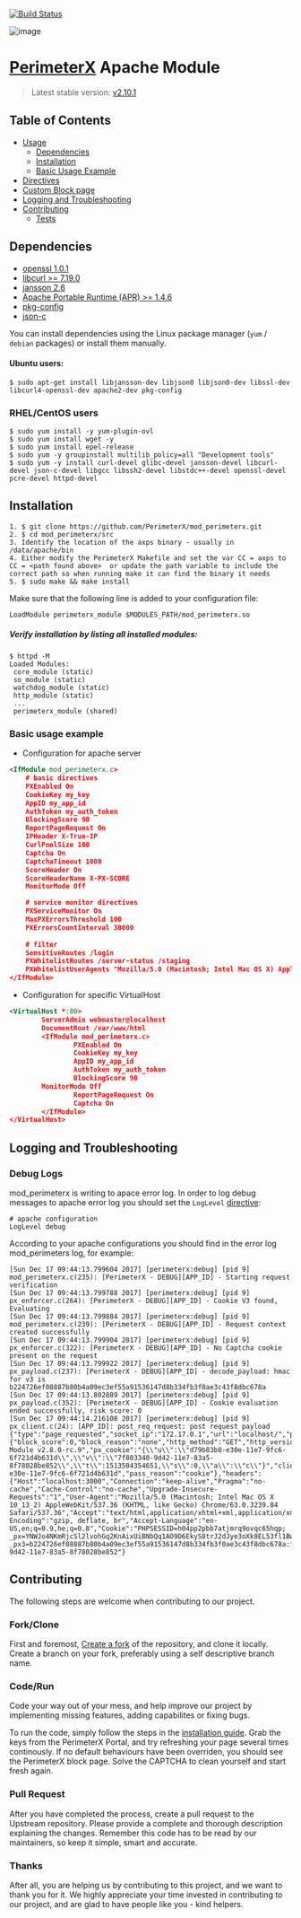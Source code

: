 [![Build Status](https://travis-ci.org/PerimeterX/mod_perimeterx.svg?branch=travisBuild)](https://travis-ci.org/PerimeterX/mod_perimeterx)

![image](https://s.perimeterx.net/logo.png)

[PerimeterX](http://www.perimeterx.com) Apache Module
===========================================

> Latest stable version: [v2.10.1](https://github.com/PerimeterX/mod_perimeterx/releases/tag/v2.10.1)


Table of Contents
-----------------

- [Usage](#usage)
	- [Dependencies](#dependencies)
	- [Installation](#installation)
	- [Basic Usage Example](#basic-usage)
- [Directives](DIRECTIVES.md)
- [Custom Block page](BLOCKPAGE.md)
- [Logging and Troubleshooting](#troubleshoot)
- [Contributing](#contributing)
	- [Tests](#tests)


<a name="Usage"></a>

<a name="dependencies"></a> Dependencies
----------------------------------------
- [openssl 1.0.1](https://www.openssl.org/source/) 
- [libcurl >= 7.19.0](https://curl.haxx.se/docs/install.html) 
- [jansson 2.6](http://www.digip.org/jansson/)
- [Apache Portable Runtime (APR) >= 1.4.6](https://apr.apache.org/)
- [pkg-config](https://en.wikipedia.org/wiki/Pkg-config)
- [json-c](https://github.com/json-c/json-c/wiki)

You can install dependencies using the Linux package manager (```yum``` / ```debian``` packages) or install them manually.

#### Ubuntu users:
```shell
$ sudo apt-get install libjansson-dev libjson0 libjson0-dev libssl-dev libcurl4-openssl-dev apache2-dev pkg-config
```

### RHEL/CentOS users
```shell
$ sudo yum install -y yum-plugin-ovl
$ sudo yum install wget -y
$ sudo yum install epel-release
$ sudo yum -y groupinstall multilib_policy=all "Development tools"
$ sudo yum -y install curl-devel glibc-devel jansson-devel libcurl-devel json-c-devel libgcc libssh2-devel libstdc++-devel openssl-devel pcre-devel httpd-devel
```

<a name="installation"></a>Installation
----------------------------------------
```shell
1. $ git clone https://github.com/PerimeterX/mod_perimeterx.git
2. $ cd mod_perimeterx/src
3. Identify the location of the axps binary - usually in /data/apache/bin
4. Either modify the PerimeterX Makefile and set the var CC = axps to CC = <path found above>  or update the path variable to include the correct path so when running make it can find the binary it needs
5. $ sudo make && make install
```

Make sure that the following line is added to your configuration file: 

`LoadModule perimeterx_module $MODULES_PATH/mod_perimeterx.so`

##### Verify installation by listing all installed modules:

```shell
$ httpd -M
Loaded Modules:
 core_module (static)
 so_module (static)
 watchdog_module (static)
 http_module (static)
 ...
 perimeterx_module (shared)
```

### <a name="basic-usage"></a> Basic usage example ###

* Configuration for apache server

```xml
<IfModule mod_perimeterx.c>
    # basic directives
    PXEnabled On
    CookieKey my_key
    AppID my_app_id
    AuthToken my_auth_token
    BlockingScore 90
    ReportPageRequest On
    IPHeader X-True-IP
    CurlPoolSize 100
    Captcha On
    CaptchaTimeout 1000
    ScoreHeader On
    ScoreHeaderName X-PX-SCORE
    MonitorMode Off 

    # service monitor directives
    PXServiceMonitor On
    MaxPXErrorsThreshold 100
    PXErrorsCountInterval 30000
    
    # filter
    SensitiveRoutes /login
    PXWhitelistRoutes /server-status /staging
    PXWhitelistUserAgents "Mozilla/5.0 (Macintosh; Intel Mac OS X) AppleWebKit/534.34 (KHTML,  like Gecko) PhantomJS/1.9.0 (development) Safari/534.34"
</IfModule>
```

* Configuration for specific VirtualHost

```xml
<VirtualHost *:80>
        ServerAdmin webmaster@localhost
        DocumentRoot /var/www/html
        <IfModule mod_perimeterx.c>
                PXEnabled On
                CookieKey my_key
                AppID my_app_id
                AuthToken my_auth_token
                BlockingScore 90
		MonitorMode Off
                ReportPageRequest On
                Captcha On
        </IfModule>
</VirtualHost>
```

<a name="troubleshoot"></a>Logging and Troubleshooting
----------------------------------------
### Debug Logs
mod_perimeterx is writing to apace error log. 
In order to log debug messages to apache error log you should set the `LogLevel` [directive](https://httpd.apache.org/docs/2.4/mod/core.html#loglevel): 

```
# apache configuration
LogLevel debug
```

According to your apache configurations you should find in the error log mod_perimeters log, for example: 

```
[Sun Dec 17 09:44:13.799604 2017] [perimeterx:debug] [pid 9] mod_perimeterx.c(235): [PerimeterX - DEBUG][APP_ID] - Starting request verification
[Sun Dec 17 09:44:13.799788 2017] [perimeterx:debug] [pid 9] px_enforcer.c(264): [PerimeterX - DEBUG][APP_ID] - Cookie V3 found, Evaluating
[Sun Dec 17 09:44:13.799884 2017] [perimeterx:debug] [pid 9] mod_perimeterx.c(239): [PerimeterX - DEBUG][APP_ID] - Request context created successfully
[Sun Dec 17 09:44:13.799904 2017] [perimeterx:debug] [pid 9] px_enforcer.c(322): [PerimeterX - DEBUG][APP_ID] - No Captcha cookie present on the request
[Sun Dec 17 09:44:13.799922 2017] [perimeterx:debug] [pid 9] px_payload.c(237): [PerimeterX - DEBUG][APP_ID] - decode_payload: hmac for v3 is b224726ef08887b80b4a09ec3ef55a91536147d8b334fb3f0ae3c43f8dbc678a
[Sun Dec 17 09:44:13.802889 2017] [perimeterx:debug] [pid 9] px_payload.c(352): [PerimeterX - DEBUG][APP_ID] - Cookie evaluation ended successfully, risk score: 0
[Sun Dec 17 09:44:14.216108 2017] [perimeterx:debug] [pid 9] px_client.c(24): [APP_ID]: post_req_request: post request payload  {"type":"page_requested","socket_ip":"172.17.0.1","url":"localhost/","px_app_id":"APP_ID","details":{"block_score":0,"block_reason":"none","http_method":"GET","http_version":"1.1","module_version":"Apache Module v2.8.0-rc.9","px_cookie":"{\\"u\\":\\"d79b83b0-e30e-11e7-9fc6-6f721d4b631d\\",\\"v\\":\\"7f803340-9d42-11e7-83a5-8f78028be852\\",\\"t\\":1513504354651,\\"s\\":0,\\"a\\":\\"c\\"}","client_uuid":"d79b83b0-e30e-11e7-9fc6-6f721d4b631d","pass_reason":"cookie"},"headers":{"Host":"localhost:3000","Connection":"keep-alive","Pragma":"no-cache","Cache-Control":"no-cache","Upgrade-Insecure-Requests":"1","User-Agent":"Mozilla/5.0 (Macintosh; Intel Mac OS X 10_13_2) AppleWebKit/537.36 (KHTML, like Gecko) Chrome/63.0.3239.84 Safari/537.36","Accept":"text/html,application/xhtml+xml,application/xml;q=0.9,image/webp,image/apng,*/*;q=0.8","Accept-Encoding":"gzip, deflate, br","Accept-Language":"en-US,en;q=0.9,he;q=0.8","Cookie":"PHPSESSID=h04pp2pbb7atjmrq9ovqc65hqp; _px=YNWJo4NKmRjcSl2lvohGq2KnAixUiBNbQq1AO9D6EkyS8trJ2dJye3oXk8EL53fl1BwW1zH3RJ+d/INP58k4ZQ==:1000:bS5VI9Y33XHl1hMw7X2IAdk83BNYh+VhpETz31+LxrA+xsc/bBkZGB9yAIlaaEZd3r/nujxmcADAvQgmsTrQuGwJGF7Nts85cEG/JnQ+CmoXCBNgLapIvkxYI7MowWDip6oiZ0LPR3JTkuqHdd7efHfG6Ex9Q4HEJ7g4pbIGB68/6mqbN6MkY+3coBtzBwv4iyoxpHPtyst61vA5HbTyw5d+VLEiBqKPezgBYI55F3dMpPDCcC/V+5N//HFWuUZ/oIN0LpzYlXFVK9LBympnvA==; _px3=b224726ef08887b80b4a09ec3ef55a91536147d8b334fb3f0ae3c43f8dbc678a:fhsk7nKkdV5lvBFWsIelUlpgVY44sa3e336YYrJ9T2MQvv5iJLcWYc3aZmICiIq8VqwFryK8BUWZMBDCZ+sdPQ==:1000:9bBom31EJqfEvSyqRHm44tI2OacekjgKioNcnVlBvjSDl/dbQzNXZdHSTZI5m0yIUyAT/kxMjOWdrpO/UR69gVE6ohuy+rR98ttMx/94MD2dHYKMevqN/D7pNNCFelL3s4nM41U88gyIN/ADf7ajwaNRk/XJ1zHFs9P4ipcaqKc="},"vid":"7f803340-9d42-11e7-83a5-8f78028be852"}
```


<a name="contributing"></a> Contributing
----------------------------------------

The following steps are welcome when contributing to our project.
### Fork/Clone
First and foremost, [Create a fork](https://guides.github.com/activities/forking/) of the repository, and clone it locally.
Create a branch on your fork, preferably using a self descriptive branch name.

### Code/Run
Code your way out of your mess, and help improve our project by implementing missing features, adding capabilites or fixing bugs.

To run the code, simply follow the steps in the [installation guide](#installation). Grab the keys from the PerimeterX Portal, and try refreshing your page several times continously. If no default behaviours have been overriden, you should see the PerimeterX block page. Solve the CAPTCHA to clean yourself and start fresh again.

### Pull Request
After you have completed the process, create a pull request to the Upstream repository. Please provide a complete and thorough description explaining the changes. Remember this code has to be read by our maintainers, so keep it simple, smart and accurate.

### Thanks
After all, you are helping us by contributing to this project, and we want to thank you for it.
We highly appreciate your time invested in contributing to our project, and are glad to have people like you - kind helpers.

